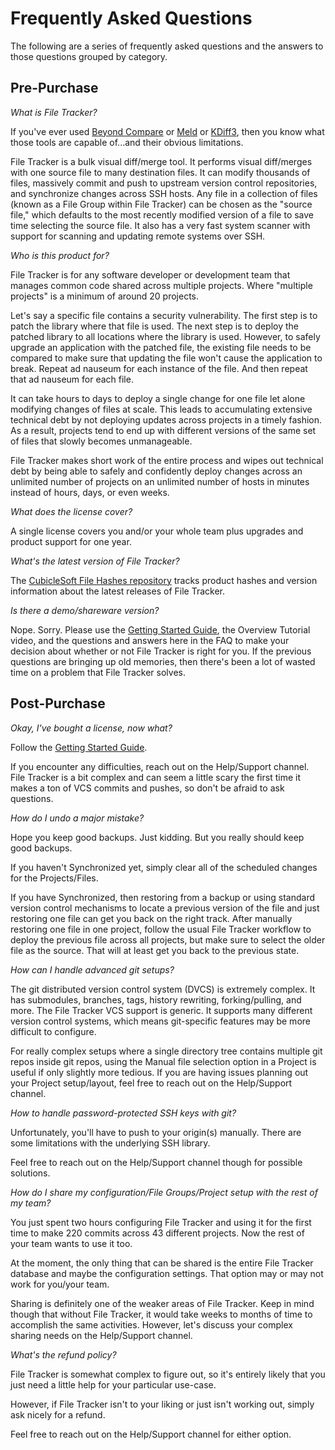 Frequently Asked Questions
==========================

The following are a series of frequently asked questions and the answers to those questions grouped by category.

Pre-Purchase
------------

_What is File Tracker?_

If you've ever used [Beyond Compare](https://www.scootersoftware.com/) or [Meld](https://meldmerge.org/) or [KDiff3](http://kdiff3.sourceforge.net/), then you know what those tools are capable of...and their obvious limitations.

File Tracker is a bulk visual diff/merge tool.  It performs visual diff/merges with one source file to many destination files.  It can modify thousands of files, massively commit and push to upstream version control repositories, and synchronize changes across SSH hosts.  Any file in a collection of files (known as a File Group within File Tracker) can be chosen as the "source file," which defaults to the most recently modified version of a file to save time selecting the source file.  It also has a very fast system scanner with support for scanning and updating remote systems over SSH.

_Who is this product for?_

File Tracker is for any software developer or development team that manages common code shared across multiple projects.  Where "multiple projects" is a minimum of around 20 projects.

Let's say a specific file contains a security vulnerability.  The first step is to patch the library where that file is used.  The next step is to deploy the patched library to all locations where the library is used.  However, to safely upgrade an application with the patched file, the existing file needs to be compared to make sure that updating the file won't cause the application to break.  Repeat ad nauseum for each instance of the file.  And then repeat that ad nauseum for each file.

It can take hours to days to deploy a single change for one file let alone modifying changes of files at scale.  This leads to accumulating extensive technical debt by not deploying updates across projects in a timely fashion.  As a result, projects tend to end up with different versions of the same set of files that slowly becomes unmanageable.

File Tracker makes short work of the entire process and wipes out technical debt by being able to safely and confidently deploy changes across an unlimited number of projects on an unlimited number of hosts in minutes instead of hours, days, or even weeks.

_What does the license cover?_

A single license covers you and/or your whole team plus upgrades and product support for one year.

_What's the latest version of File Tracker?_

The [CubicleSoft File Hashes repository](https://github.com/cubiclesoft/product-hashes) tracks product hashes and version information about the latest releases of File Tracker.

_Is there a demo/shareware version?_

Nope.  Sorry.  Please use the [Getting Started Guide](docs/getting_started.md), the Overview Tutorial video, and the questions and answers here in the FAQ to make your decision about whether or not File Tracker is right for you.  If the previous questions are bringing up old memories, then there's been a lot of wasted time on a problem that File Tracker solves.

Post-Purchase
-------------

_Okay, I've bought a license, now what?_

Follow the [Getting Started Guide](docs/getting_started.md).

If you encounter any difficulties, reach out on the Help/Support channel.  File Tracker is a bit complex and can seem a little scary the first time it makes a ton of VCS commits and pushes, so don't be afraid to ask questions.

_How do I undo a major mistake?_

Hope you keep good backups.  Just kidding.  But you really should keep good backups.

If you haven't Synchronized yet, simply clear all of the scheduled changes for the Projects/Files.

If you have Synchronized, then restoring from a backup or using standard version control mechanisms to locate a previous version of the file and just restoring one file can get you back on the right track.  After manually restoring one file in one project, follow the usual File Tracker workflow to deploy the previous file across all projects, but make sure to select the older file as the source.  That will at least get you back to the previous state.

_How can I handle advanced git setups?_

The git distributed version control system (DVCS) is extremely complex.  It has submodules, branches, tags, history rewriting, forking/pulling, and more.  The File Tracker VCS support is generic.  It supports many different version control systems, which means git-specific features may be more difficult to configure.

For really complex setups where a single directory tree contains multiple git repos inside git repos, using the Manual file selection option in a Project is useful if only slightly more tedious.  If you are having issues planning out your Project setup/layout, feel free to reach out on the Help/Support channel.

_How to handle password-protected SSH keys with git?_

Unfortunately, you'll have to push to your origin(s) manually.  There are some limitations with the underlying SSH library.

Feel free to reach out on the Help/Support channel though for possible solutions.

_How do I share my configuration/File Groups/Project setup with the rest of my team?_

You just spent two hours configuring File Tracker and using it for the first time to make 220 commits across 43 different projects.  Now the rest of your team wants to use it too.

At the moment, the only thing that can be shared is the entire File Tracker database and maybe the configuration settings.  That option may or may not work for you/your team.

Sharing is definitely one of the weaker areas of File Tracker.  Keep in mind though that without File Tracker, it would take weeks to months of time to accomplish the same activities.  However, let's discuss your complex sharing needs on the Help/Support channel.

_What's the refund policy?_

File Tracker is somewhat complex to figure out, so it's entirely likely that you just need a little help for your particular use-case.

However, if File Tracker isn't to your liking or just isn't working out, simply ask nicely for a refund.

Feel free to reach out on the Help/Support channel for either option.
